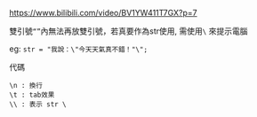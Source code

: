 https://www.bilibili.com/video/BV1YW411T7GX?p=7

雙引號```“”```內無法再放雙引號，若真要作為str使用, 需使用```\``` 來提示電腦

eg:
```str = "我說：\"今天天氣真不錯！"\";```

代碼
```
\n : 換行
\t : tab效果
\\ : 表示 str \
```
